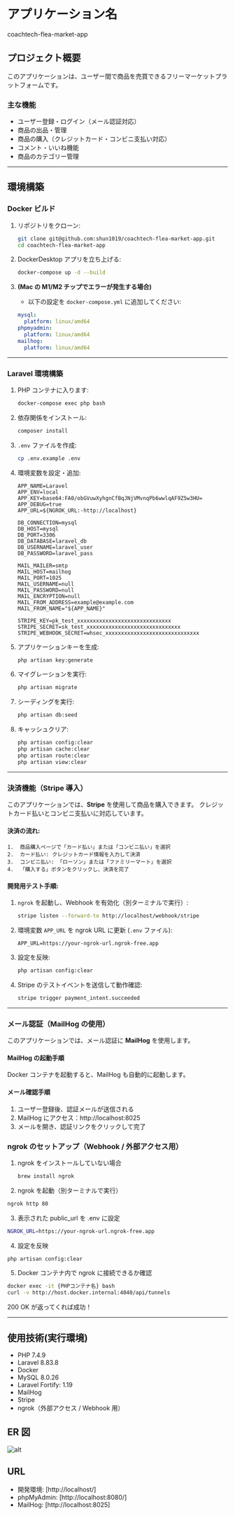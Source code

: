 # **アプリケーション名**

coachtech-flea-market-app

## **プロジェクト概要**

このアプリケーションは、ユーザー間で商品を売買できるフリーマーケットプラットフォームです。

### **主な機能**

- ユーザー登録・ログイン（メール認証対応）
- 商品の出品・管理
- 商品の購入（クレジットカード・コンビニ支払い対応）
- コメント・いいね機能
- 商品のカテゴリー管理

---

## **環境構築**

### **Docker ビルド**

1. リポジトリをクローン:

   ```bash
   git clone git@github.com:shun1019/coachtech-flea-market-app.git
   cd coachtech-flea-market-app
   ```

2. DockerDesktop アプリを立ち上げる:

   ```bash
   docker-compose up -d --build
   ```

3. **(Mac の M1/M2 チップでエラーが発生する場合)**
   - 以下の設定を `docker-compose.yml` に追加してください:
   ```yaml
   mysql:
     platform: linux/amd64
   phpmyadmin:
     platform: linux/amd64
   mailhog:
     platform: linux/amd64
   ```

---

### **Laravel 環境構築**

1. PHP コンテナに入ります:

   ```bash
   docker-compose exec php bash
   ```

2. 依存関係をインストール:

   ```bash
   composer install
   ```

3. `.env` ファイルを作成:

   ```bash
   cp .env.example .env
   ```

4. 環境変数を設定・追加:

   ```env
   APP_NAME=Laravel
   APP_ENV=local
   APP_KEY=base64:FA0/obGVuwXyhgnCfBqJNjVMvnqPb6wwlqAF9Z5w3HU=
   APP_DEBUG=true
   APP_URL=${NGROK_URL:-http://localhost}

   DB_CONNECTION=mysql
   DB_HOST=mysql
   DB_PORT=3306
   DB_DATABASE=laravel_db
   DB_USERNAME=laravel_user
   DB_PASSWORD=laravel_pass

   MAIL_MAILER=smtp
   MAIL_HOST=mailhog
   MAIL_PORT=1025
   MAIL_USERNAME=null
   MAIL_PASSWORD=null
   MAIL_ENCRYPTION=null
   MAIL_FROM_ADDRESS=example@example.com
   MAIL_FROM_NAME="${APP_NAME}"

   STRIPE_KEY=pk_test_xxxxxxxxxxxxxxxxxxxxxxxxxxxxxx
   STRIPE_SECRET=sk_test_xxxxxxxxxxxxxxxxxxxxxxxxxxxxxx
   STRIPE_WEBHOOK_SECRET=whsec_xxxxxxxxxxxxxxxxxxxxxxxxxxxxxx
   ```

5. アプリケーションキーを生成:

   ```bash
   php artisan key:generate
   ```

6. マイグレーションを実行:

   ```bash
   php artisan migrate
   ```

7. シーディングを実行:

   ```bash
   php artisan db:seed
   ```

8. キャッシュクリア:
   ```bash
   php artisan config:clear
   php artisan cache:clear
   php artisan route:clear
   php artisan view:clear
   ```

---

### **決済機能（Stripe 導入）**

このアプリケーションでは、**Stripe** を使用して商品を購入できます。
クレジットカード払いとコンビニ支払いに対応しています。

#### **決済の流れ:**

    1.	商品購入ページで「カード払い」または「コンビニ払い」を選択
    2.	カード払い: クレジットカード情報を入力して決済
    3.	コンビニ払い: 「ローソン」または「ファミリーマート」を選択
    4.	「購入する」ボタンをクリックし、決済を完了

#### **開発用テスト手順:**

1. `ngrok` を起動し、Webhook を有効化（別ターミナルで実行）:

   ```bash
   stripe listen --forward-to http://localhost/webhook/stripe
   ```

2. 環境変数 `APP_URL` を ngrok URL に更新 (`.env` ファイル):

   ```env
   APP_URL=https://your-ngrok-url.ngrok-free.app
   ```

3. 設定を反映:

   ```bash
   php artisan config:clear
   ```

4. Stripe のテストイベントを送信して動作確認:
   ```bash
   stripe trigger payment_intent.succeeded
   ```

---

### **メール認証（MailHog の使用）**

このアプリケーションでは、メール認証に **MailHog** を使用します。

#### **MailHog の起動手順**

Docker コンテナを起動すると、MailHog も自動的に起動します。

#### **メール確認手順**

1. ユーザー登録後、認証メールが送信される
2. MailHog にアクセス：http://localhost:8025
3. メールを開き、認証リンクをクリックして完了

### **ngrok のセットアップ（Webhook / 外部アクセス用）**

1. ngrok をインストールしていない場合

   ```bash
   brew install ngrok
   ```

2. ngrok を起動（別ターミナルで実行）

```bash
ngrok http 80
```

3. 表示された public_url を .env に設定

```bash
NGROK_URL=https://your-ngrok-url.ngrok-free.app
```

4. 設定を反映

```bash
php artisan config:clear
```

5. Docker コンテナ内で ngrok に接続できるか確認

```bash
docker exec -it {PHPコンテナ名} bash
curl -v http://host.docker.internal:4040/api/tunnels
```

200 OK が返ってくれば成功！

---

## 使用技術(実行環境)

- PHP 7.4.9
- Laravel 8.83.8
- Docker
- MySQL 8.0.26
- Laravel Fortify: 1.19
- MailHog
- Stripe
- ngrok（外部アクセス / Webhook 用）

## ER 図

![alt](erd.png)

## URL

- 開発環境: [http://localhost/]
- phpMyAdmin: [http://localhost:8080/]
- MailHog: [http://localhost:8025]

